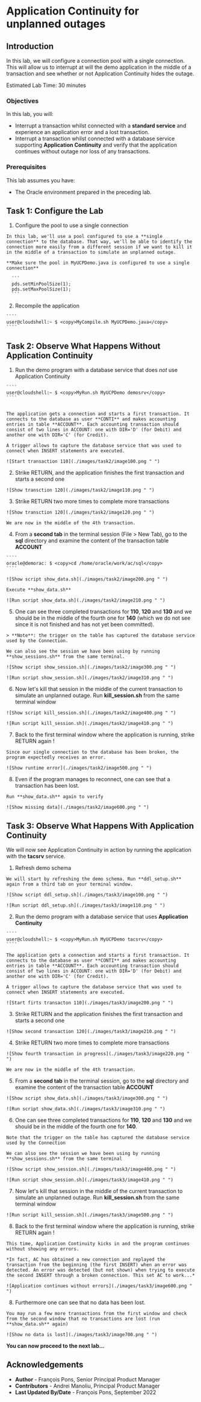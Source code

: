 # Application Continuity for unplanned outages

## Introduction

In this lab, we will configure a connection pool with a single connection. This will allow us to interrupt at will the demo application in the middle of a transaction and see whether or not Application Continuity hides the outage.

Estimated Lab Time: 30 minutes


### Objectives

In this lab, you will:

* Interrupt a transaction whilst connected with a **standard service** and experience an application error and a lost transaction.
* Interrupt a transaction whilst connected with a database service supporting **Application Continuity** and verify that the application continues without outage nor loss of any transactions.


### Prerequisites

This lab assumes you have:
* The Oracle environment prepared in the preceding lab.


## Task 1: Configure the Lab

  1. Configure the pool to use a single connection

    In this lab, we'll use a pool configured to use a **single connection** to the database. That way, we'll be able to identify the connection more easily from a different session if we want to kill it in the middle of a transaction to simulate an unplanned outage.

    **Make sure the pool in MyUCPDemo.java is configured to use a single connection**

      ```
      pds.setMinPoolSize(1);
      pds.setMaxPoolSize(1);
      ```

  2. Recompile the application

    ````
    user@cloudshell:~ $ <copy>MyCompile.sh MyUCPDemo.java</copy>
    ````


## Task 2: Observe What Happens **Without** Application Continuity

  1. Run the demo program with a database service that does *not* use Application Continuity

    ````
    user@cloudshell:~ $ <copy>MyRun.sh MyUCPDemo demosrv</copy>
    ````


    The application gets a connection and starts a first transaction. It connects to the database as user **CONTI** and makes accounting entries in table **ACCOUNT**. Each accounting transaction should consist of two lines in ACCOUNT: one with DIR='D' (for Debit) and another one with DIR='C' (for Credit).

    A trigger allows to capture the database service that was used to connect when INSERT statements are executed.

    ![Start transaction 110](./images/task2/image100.png " ")

  2. Strike RETURN, and the application finishes the first transaction and starts a second one

    ![Show transction 120](./images/task2/image110.png " ")

  3. Strike RETURN two more times to complete more transactions

    ![Show transction 120](./images/task2/image120.png " ")

    We are now in the middle of the 4th transaction.

  4. From a **second tab** in the terminal session (File > New Tab), go to the **sql** directory and examine the content of the transaction table **ACCOUNT**

    ````
    oracle@demorac: $ <copy>cd /home/oracle/work/ac/sql</copy>
    ````

    ![Show script show_data.sh](./images/task2/image200.png " ")

    Execute **show_data.sh**

    ![Run script show_data.sh](./images/task2/image210.png " ")

  5. One can see three completed transactions for **110**, **120** and **130** and we should be in the middle of the fourth one for **140** (which we do not see since it is not finished and has not yet been committed).

    > **Note**: the trigger on the table has captured the database service used by the Connection.

    We can also see the session we have been using by running **show_sessions.sh** from the same terminal.

    ![Show script show_session.sh](./images/task2/image300.png " ")

    ![Run script show_session.sh](./images/task2/image310.png " ")

  6. Now let's kill that session in the middle of the current transaction to simulate an unplanned outage. Run **kill_session.sh** from the same terminal window

    ![Show script kill_session.sh](./images/task2/image400.png " ")

    ![Run script kill_session.sh](./images/task2/image410.png " ")

  7. Back to the first terminal window where the application is running, strike RETURN again !

    Since our single connection to the database has been broken, the program expectedly receives an error.

    ![Show runtime error](./images/task2/image500.png " ")

  8. Even if the program manages to reconnect, one can see that a transaction has been lost.

    Run **show_data.sh** again to verify

    ![Show missing data](./images/task2/image600.png " ")


## Task 3: Observe What Happens **With** Application Continuity

  We will now see Application Continuity in action by running the application with the **tacsrv** service.

  1. Refresh demo schema

    We will start by refreshing the demo schema. Run **ddl_setup.sh** again from a third tab on your terminal window.

    ![Show script ddl_setup.sh](./images/task3/image100.png " ")

    ![Run script ddl_setup.sh](./images/task3/image110.png " ")


  2. Run the demo program with a database service that uses **Application Continuity**

    ````
    user@cloudshell:~ $ <copy>MyRun.sh MyUCPDemo tacsrv</copy>
    ````

    The application gets a connection and starts a first transaction. It connects to the database as user **CONTI** and makes accounting entries in table **ACCOUNT**. Each accounting transaction should consist of two lines in ACCOUNT: one with DIR='D' (for Debit) and another one with DIR='C' (for Credit).

    A trigger allows to capture the database service that was used to connect when INSERT statements are executed.

    ![Start firts transacton 110](./images/task3/image200.png " ")

  3. Strike RETURN and the application finishes the first transaction and starts a second one

    ![Show second transaction 120](./images/task3/image210.png " ")

  4. Strike RETURN two more times to complete more transactions

    ![Show fourth transaction in progress](./images/task3/image220.png " ")

    We are now in the middle of the 4th transaction.

  5. From a **second tab** in the terminal session, go to the **sql** directory and examine the content of the transaction table **ACCOUNT**

    ![Show script show_data.sh](./images/task3/image300.png " ")

    ![Run script show_data.sh](./images/task3/image310.png " ")

  6. One can see three completed transactions for **110**, **120** and **130** and we should be in the middle of the fourth one for **140**.

    Note that the trigger on the table has captured the database service used by the Connection

    We can also see the session we have been using by running **show_sessions.sh** from the same terminal

    ![Show script show_session.sh](./images/task3/image400.png " ")

    ![Run script show_session.sh](./images/task3/image410.png " ")

  7. Now let's kill that session in the middle of the current transaction to simulate an unplanned outage. Run **kill_session.sh** from the same terminal window

    ![Run script kill_session.sh](./images/task3/image500.png " ")

  8. Back to the first terminal window where the application is running, strike RETURN again !

    This time, Application Continuity kicks in and the program continues without showing any errors.

    *In fact, AC has obtained a new connection and replayed the transaction from the beginning (the first INSERT) when an error was detected. An error was detected (but not shown) when trying to execute the second INSERT through a broken connection. This set AC to work...*

    ![Application continues without errors](./images/task3/image600.png " ")

  8. Furthermore one can see that no data has been lost.

    You may run a few more transactions from the first window and check from the second window that no transactions are lost (run **show_data.sh** again)

    ![Show no data is lost](./images/task3/image700.png " ")


**You can now proceed to the next lab…**


## Acknowledgements
* **Author** - François Pons, Senior Principal Product Manager
* **Contributors** - Andrei Manoliu, Principal Product Manager
* **Last Updated By/Date** - François Pons, September 2022
